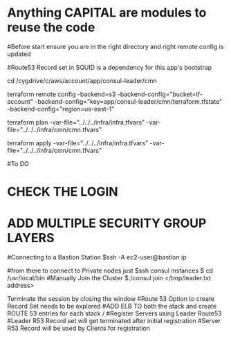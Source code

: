 # Anything CAPITAL are modules to reuse the code
#Before start ensure you are in the right directory and right remote config is updated

#Route53 Record set in SQUID is a dependency for this app's bootstrap

cd /cygdrive/c/aws/account/app/consul-leader/cmn

terraform remote config -backend=s3 -backend-config="bucket=tf-account" -backend-config="key=app/consul-leader/cmn/terraform.tfstate" -backend-config="region=us-east-1"

terraform plan -var-file="../../../infra/infra.tfvars" -var-file="../../../infra/cmn/cmn.tfvars"


terraform apply -var-file="../../../infra/infra.tfvars" -var-file="../../../infra/cmn/cmn.tfvars"

#To DO
# CHECK THE LOGIN
# ADD MULTIPLE SECURITY GROUP LAYERS

#Connecting to a Bastion Station
$ssh -A ec2-user@bastion ip

#from there to connect to Private nodes just
$ssh consul instances
$ cd /usr/local/bin
#Manually Join the Cluster
$./consul join </tmp/leader.txt address>

Terminate the session by closing the window
#Route 53 Option to create Record Set needs to be explored
#ADD ELB TO both the stack and create ROUTE 53 entries for each stack /
#Register Servers using Leader Route53
#Leader R53 Record set will get terminated after initial registration
#Server R53 Record will be used by Clients for registration
